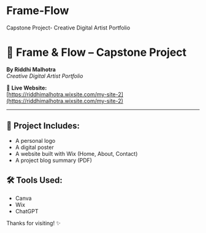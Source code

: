 # Frame-Flow
Capstone Project- Creative Digital Artist Portfolio
# 🎨 Frame & Flow – Capstone Project  
**By Riddhi Malhotra**  
*Creative Digital Artist Portfolio*

🔗 **Live Website:**  
[https://riddhimalhotra.wixsite.com/my-site-2](https://riddhimalhotra.wixsite.com/my-site-2)

---

## 📄 Project Includes:
- A personal logo
- A digital poster
- A website built with Wix (Home, About, Contact)
- A project blog summary (PDF)

## 🛠️ Tools Used:
- Canva
- Wix
- ChatGPT

Thanks for visiting! ✨
